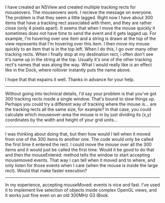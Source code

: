 I have created an NSView  and created multiple tracking rects for mouseovers. The mouseovers work. I recieve the message on everyone. The problem is that they seem a little lagged. Right now I have about 300 items that have a tracking rect associated with them, and they are rather close (only 4 pixels apart). It seems that when I move the mouse quickly it sometimes does not have time to send the event and it gets lagged up. For example, I'm hovering over one item and a string is drawn at the top of the view represents that I'm hovering over this item. I then move my mouse quickly to an item that is in the top left. When I do this, I go over many other tracking rects. When i finally stop at my destination rect, i often don't see it's name up in the string at the top. Usually it's one of the other tracking rect's names that was along the way. What I would really like is an effect like in the Dock, where rollover instantly puts the name above.

I hope that that expains it well. Thanks in advance for your help.

----
Without going into technical details, I'd say your problem is that you've got 300 tracking rects inside a single window. That's bound to slow things up. 
Perhaps you could try a different way of tracking where the mouse is... are the tracking rects all the same size, for example? In that case, you could calculate which mouseover-area the mouse is in by just dividing its (x,y) coordinates by the width and height of your grid units...

----
I was thinking about doing that, but then how would I tell when it moved from one of the 300 items to another one. The code would only be called the first time it entered the rect. I could move the mouse over all the 300 items and it would just be called the first time. Would it be good to do that and then the mouseEntered: method tells the window to start accepting mousemoved events. That way I can tell when it moved and to where, and only listen for those events when I care (when the mouse is inside the large rect). Would that make faster execution?

----
In my experience, accepting mouseMoved: events is nice and fast. I've used it to implement live selection of objects inside complex OpenGL views, and it works just fine even on an old 300MHz G3 iBook.

